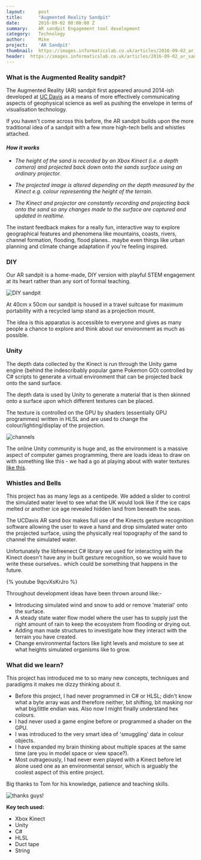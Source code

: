 ```yaml
---
layout:     post
title:      "Augmented Reality Sandpit"
date:       2016-09-02 00:00:00 Z
summary:    AR sandpit Engagement tool development
category:   Technology
author:     Mike
project:    'AR Sandpit'
thumbnail:  https://images.informaticslab.co.uk/articles/2016-09-02_ar_sandpit/Screen+Shot+2016-09-07+at+14.33.03.png
header:  https://images.informaticslab.co.uk/articles/2016-09-02_ar_sandpit/Screen+Shot+2016-09-07+at+14.33.03.png
---
```


### What is the  Augmented Reality sandpit?

The Augmented Reality (AR) sandpit first appeared around 2014-ish developed at [UC Davis](http://idav.ucdavis.edu/~okreylos/ResDev/SARndbox/) as a means of more effectively communicating aspects of geophysical science as well as pushing the envelope in terms of visualisation technology.

If you haven't come across this before, the AR sandpit builds upon the more traditional idea of a sandpit with a few more high-tech bells and whistles attached.

#### *How it works*

* *The height of the sand is recorded by an Xbox Kinect (i.e. a depth camera) and projected back down onto the sands surface using an ordinary projector.*

* *The projected image is altered depending on the depth measured by the Kinect e.g. colour representing the height of the terrain.*

* *The Kinect and projector are constantly recording and projecting back onto the sand so any changes made to the surface are captured and updated in realtime.*

The instant feedback makes for a really fun, interactive way to explore geographical features and phenomena like mountains, coasts, rivers, channel formation, flooding, flood planes.. maybe even things like urban planning and climate change adaptation if you're feeling inspired.

### DIY

Our AR sandpit is a home-made, DIY version with playful STEM engagement at its heart rather than any sort of formal teaching.

![DIY sandpit](https://images.informaticslab.co.uk/articles/2016-09-02_ar_sandpit/Sand%20pit%20.jpg "DIY sandpit")

At 40cm x 50cm our sandpit is housed in a travel suitcase for maximum portability with a recycled lamp stand as a projection mount.

The idea is this apparatus is accessible to everyone and gives as many people a chance to explore and think about our environment as much as possible.

### Unity

The depth data collected by the Kinect is run through the Unity game engine (behind the indescribably popular game Pokemon GO) controlled by C# scripts to generate a virtual environment that can be projected back onto the sand surface.

The depth data is used by Unity to generate a material that is then skinned onto a surface upon which different textures can be placed.

The texture is controlled on the GPU by shaders (essentially GPU programmes) written in HLSL and are used to change the colour/lighting/display of the projection.


![channels](https://images.informaticslab.co.uk/articles/2016-09-02_ar_sandpit/Screen+Shot+2016-09-07+at+14.33.03.png "channels")


The online Unity community is huge and, as the environment is a massive aspect of computer games programming, there are loads ideas to draw on with something like this - we had a go at playing about with water textures [like this](http://forum.unity3d.com/threads/riverwater-the-free-epic-water-solution-for-unity-free-users.235860/).

### Whistles and Bells

This project has as many legs as a centipede. We added a slider to control the simulated water level to see what the UK would look like if the ice caps melted or another ice age revealed hidden land from beneath the seas.

The UCDavis AR sand *box* makes full use of the Kinects gesture recognition software allowing the user to wave a hand and drop simulated water onto the projected surface, using the physically real topography of the sand to channel the simulated water.

Unfortunately the libfreenect C# library we used for interacting with the Kinect doesn't have any in built gesture recognition, so we would have to write these ourselves.. which could be something that happens in the future.

{% youtube 9qcvXsKrJro %}

Throughout development ideas have been thrown around like:-
* Introducing simulated wind and snow to add or remove 'material' onto the surface.
* A steady state water flow model where the user has to supply just the right amount of rain to keep the ecosystem from flooding or drying out.
* Adding man made structures to investigate how they interact with the terrain you have created.
* Change environmental factors like light levels and moisture to see at what heights simulated organisms like to grow.

### What did we learn?

This project has introduced me to so many new concepts, techniques and paradigms it makes me dizzy thinking about it.

+ Before this project, I had never programmed in C# or HLSL; didn't know what a byte array was and therefore neither, bit shifting, bit masking nor what big/little endian was. Also now I might finally understand hex colours.
+ I had never used a game engine before or programmed a shader on the GPU.
+ I was introduced to the very smart idea of 'smuggling' data in colour objects.
+ I have expanded my brain thinking about multiple spaces at the same time (are you in model space or view space?).
+ Most outrageously, I had never even played with a Kinect before let alone used one as an environmental sensor, which is arguably the coolest aspect of this entire project.

Big thanks to Tom for his knowledge, patience and teaching skills.


![thanks guys!](https://images.informaticslab.co.uk/articles/2016-09-02_ar_sandpit/Screen+Shot+2016-09-08+at+09.31.57.png)

**Key tech used:**
+ Xbox Kinect
+ Unity
+ C#
+ HLSL
+ Duct tape
+ String
